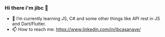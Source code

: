 ### Hi there i'm jibc 👋

- 🌱 I’m currently learning JS, C# and some other things like API rest in JS and Dart/Flutter. 
- 📫 How to reach me: https://www.linkedin.com/in/jbcasanave/
